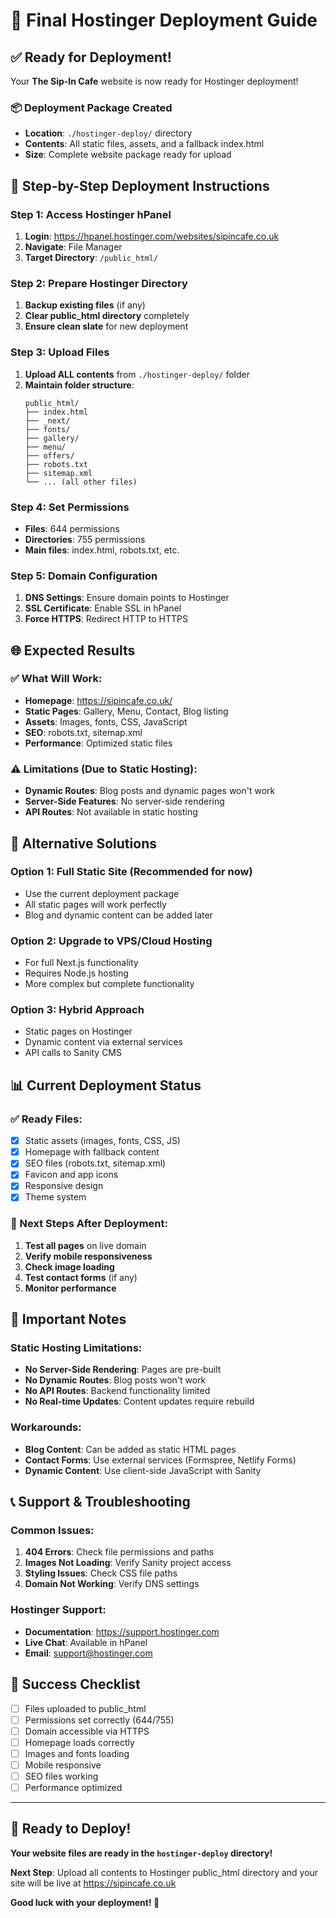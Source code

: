 # 🚀 Final Hostinger Deployment Guide

## ✅ Ready for Deployment!

Your **The Sip-In Cafe** website is now ready for Hostinger deployment!

### 📦 Deployment Package Created
- **Location**: `./hostinger-deploy/` directory
- **Contents**: All static files, assets, and a fallback index.html
- **Size**: Complete website package ready for upload

## 🎯 Step-by-Step Deployment Instructions

### Step 1: Access Hostinger hPanel
1. **Login**: https://hpanel.hostinger.com/websites/sipincafe.co.uk
2. **Navigate**: File Manager
3. **Target Directory**: `/public_html/`

### Step 2: Prepare Hostinger Directory
1. **Backup existing files** (if any)
2. **Clear public_html directory** completely
3. **Ensure clean slate** for new deployment

### Step 3: Upload Files
1. **Upload ALL contents** from `./hostinger-deploy/` folder
2. **Maintain folder structure**:
   ```
   public_html/
   ├── index.html
   ├── _next/
   ├── fonts/
   ├── gallery/
   ├── menu/
   ├── offers/
   ├── robots.txt
   ├── sitemap.xml
   └── ... (all other files)
   ```

### Step 4: Set Permissions
- **Files**: 644 permissions
- **Directories**: 755 permissions
- **Main files**: index.html, robots.txt, etc.

### Step 5: Domain Configuration
1. **DNS Settings**: Ensure domain points to Hostinger
2. **SSL Certificate**: Enable SSL in hPanel
3. **Force HTTPS**: Redirect HTTP to HTTPS

## 🌐 Expected Results

### ✅ What Will Work:
- **Homepage**: https://sipincafe.co.uk/
- **Static Pages**: Gallery, Menu, Contact, Blog listing
- **Assets**: Images, fonts, CSS, JavaScript
- **SEO**: robots.txt, sitemap.xml
- **Performance**: Optimized static files

### ⚠️ Limitations (Due to Static Hosting):
- **Dynamic Routes**: Blog posts and dynamic pages won't work
- **Server-Side Features**: No server-side rendering
- **API Routes**: Not available in static hosting

## 🔧 Alternative Solutions

### Option 1: Full Static Site (Recommended for now)
- Use the current deployment package
- All static pages will work perfectly
- Blog and dynamic content can be added later

### Option 2: Upgrade to VPS/Cloud Hosting
- For full Next.js functionality
- Requires Node.js hosting
- More complex but complete functionality

### Option 3: Hybrid Approach
- Static pages on Hostinger
- Dynamic content via external services
- API calls to Sanity CMS

## 📊 Current Deployment Status

### ✅ Ready Files:
- [x] Static assets (images, fonts, CSS, JS)
- [x] Homepage with fallback content
- [x] SEO files (robots.txt, sitemap.xml)
- [x] Favicon and app icons
- [x] Responsive design
- [x] Theme system

### 🔄 Next Steps After Deployment:
1. **Test all pages** on live domain
2. **Verify mobile responsiveness**
3. **Check image loading**
4. **Test contact forms** (if any)
5. **Monitor performance**

## 🚨 Important Notes

### Static Hosting Limitations:
- **No Server-Side Rendering**: Pages are pre-built
- **No Dynamic Routes**: Blog posts won't work
- **No API Routes**: Backend functionality limited
- **No Real-time Updates**: Content updates require rebuild

### Workarounds:
- **Blog Content**: Can be added as static HTML pages
- **Contact Forms**: Use external services (Formspree, Netlify Forms)
- **Dynamic Content**: Use client-side JavaScript with Sanity

## 📞 Support & Troubleshooting

### Common Issues:
1. **404 Errors**: Check file permissions and paths
2. **Images Not Loading**: Verify Sanity project access
3. **Styling Issues**: Check CSS file paths
4. **Domain Not Working**: Verify DNS settings

### Hostinger Support:
- **Documentation**: https://support.hostinger.com
- **Live Chat**: Available in hPanel
- **Email**: support@hostinger.com

## 🎉 Success Checklist

- [ ] Files uploaded to public_html
- [ ] Permissions set correctly (644/755)
- [ ] Domain accessible via HTTPS
- [ ] Homepage loads correctly
- [ ] Images and fonts loading
- [ ] Mobile responsive
- [ ] SEO files working
- [ ] Performance optimized

---

## 🚀 Ready to Deploy!

**Your website files are ready in the `hostinger-deploy` directory!**

**Next Step**: Upload all contents to Hostinger public_html directory and your site will be live at https://sipincafe.co.uk

**Good luck with your deployment! 🎉**
